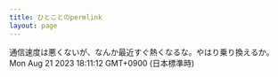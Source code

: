 ```yaml
---
title: ひとことのpermlink
layout: page
---
```

<div class="box" dt="1692609072233">
  通信速度は悪くないが、なんか最近すぐ熱くなるな。やはり乗り換えるか。
  <div class="content is-small">Mon Aug 21 2023 18:11:12 GMT+0900 (日本標準時)</div>
</div>